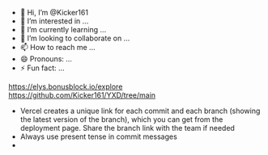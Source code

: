 - 👋 Hi, I’m @Kicker161
- 👀 I’m interested in ...
- 🌱 I’m currently learning ...
- 💞️ I’m looking to collaborate on ...
- 📫 How to reach me ...
- 😄 Pronouns: ...
- ⚡ Fun fact: ...

<!---
Kicker161/Kicker161 is a ✨ special ✨ repository because its `README.md` (this file) appears on your GitHub profile.
You can click the Preview link to take a look at your changes.
--->

https://elys.bonusblock.io/explore
 https://github.com/Kicker161/YXD/tree/main

 - Vercel creates a unique link for each commit and each branch (showing the latest version of the branch), which you can get from the deployment page. Share the branch link with the team if needed
 -  Always use present tense in commit messages
 -  
